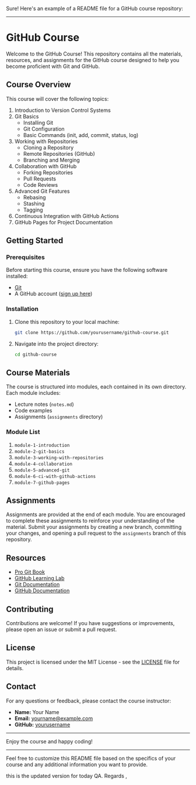 Sure! Here's an example of a README file for a GitHub course repository:

---

# GitHub Course

Welcome to the GitHub Course! This repository contains all the materials, resources, and assignments for the GitHub course designed to help you become proficient with Git and GitHub.

## Course Overview

This course will cover the following topics:
1. Introduction to Version Control Systems
2. Git Basics
    - Installing Git
    - Git Configuration
    - Basic Commands (init, add, commit, status, log)
3. Working with Repositories
    - Cloning a Repository
    - Remote Repositories (GitHub)
    - Branching and Merging
4. Collaboration with GitHub
    - Forking Repositories
    - Pull Requests
    - Code Reviews
5. Advanced Git Features
    - Rebasing
    - Stashing
    - Tagging
6. Continuous Integration with GitHub Actions
7. GitHub Pages for Project Documentation

## Getting Started

### Prerequisites

Before starting this course, ensure you have the following software installed:
- [Git](https://git-scm.com/downloads)
- A GitHub account ([sign up here](https://github.com/join))

### Installation

1. Clone this repository to your local machine:

    ```bash
    git clone https://github.com/yourusername/github-course.git
    ```

2. Navigate into the project directory:

    ```bash
    cd github-course
    ```

## Course Materials

The course is structured into modules, each contained in its own directory. Each module includes:
- Lecture notes (`notes.md`)
- Code examples
- Assignments (`assignments` directory)

### Module List

1. `module-1-introduction`
2. `module-2-git-basics`
3. `module-3-working-with-repositories`
4. `module-4-collaboration`
5. `module-5-advanced-git`
6. `module-6-ci-with-github-actions`
7. `module-7-github-pages`

## Assignments

Assignments are provided at the end of each module. You are encouraged to complete these assignments to reinforce your understanding of the material. Submit your assignments by creating a new branch, committing your changes, and opening a pull request to the `assignments` branch of this repository.

## Resources

- [Pro Git Book](https://git-scm.com/book/en/v2)
- [GitHub Learning Lab](https://lab.github.com/)
- [Git Documentation](https://git-scm.com/doc)
- [GitHub Documentation](https://docs.github.com/en)

## Contributing

Contributions are welcome! If you have suggestions or improvements, please open an issue or submit a pull request.

## License

This project is licensed under the MIT License - see the [LICENSE](LICENSE) file for details.

## Contact

For any questions or feedback, please contact the course instructor:

- **Name:** Your Name
- **Email:** yourname@example.com
- **GitHub:** [yourusername](https://github.com/yourusername)

---

Enjoy the course and happy coding!

---

Feel free to customize this README file based on the specifics of your course and any additional information you want to provide.

this is the updated version for today QA.
Regards , 